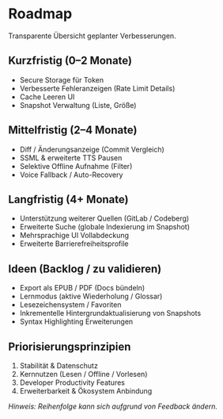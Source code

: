 # Roadmap

Transparente Übersicht geplanter Verbesserungen.

## Kurzfristig (0–2 Monate)
- Secure Storage für Token
- Verbesserte Fehleranzeigen (Rate Limit Details)
- Cache Leeren UI
- Snapshot Verwaltung (Liste, Größe)

## Mittelfristig (2–4 Monate)
- Diff / Änderungsanzeige (Commit Vergleich)
- SSML & erweiterte TTS Pausen
- Selektive Offline Aufnahme (Filter)
- Voice Fallback / Auto-Recovery

## Langfristig (4+ Monate)
- Unterstützung weiterer Quellen (GitLab / Codeberg)
- Erweiterte Suche (globale Indexierung im Snapshot)
- Mehrsprachige UI Vollabdeckung
- Erweiterte Barrierefreiheitsprofile

## Ideen (Backlog / zu validieren)
- Export als EPUB / PDF (Docs bündeln)
- Lernmodus (aktive Wiederholung / Glossar)
- Lesezeichensystem / Favoriten
- Inkrementelle Hintergrundaktualisierung von Snapshots
- Syntax Highlighting Erweiterungen

## Priorisierungsprinzipien
1. Stabilität & Datenschutz
2. Kernnutzen (Lesen / Offline / Vorlesen)
3. Developer Productivity Features
4. Erweiterbarkeit & Ökosystem Anbindung

*Hinweis: Reihenfolge kann sich aufgrund von Feedback ändern.*
